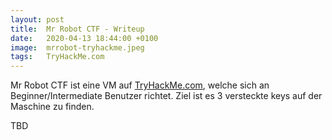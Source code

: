 ```yaml
---
layout: post
title:  Mr Robot CTF - Writeup
date:   2020-04-13 18:44:00 +0100
image:  mrrobot-tryhackme.jpeg
tags:   TryHackMe.com
---
```

Mr Robot CTF ist eine VM auf [TryHackMe.com](https://tryhackme.com), welche sich an Beginner/Intermediate Benutzer richtet. Ziel ist es 3 versteckte keys auf der Maschine zu finden.

TBD